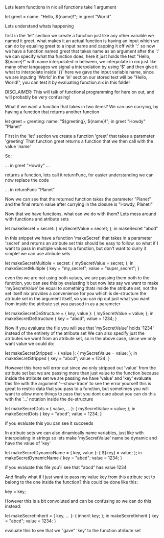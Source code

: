 Lets learn functions
in nix all functions take 1 argument

let
  greet = name: "Hello, ${name}!";
in
  greet "World"

Lets understand whats happening

first in the 'let' section we create a function just like any other variable
we named it greet, what makes it an actual function is having an input
which we can do by equaling greet to a input name and capping it off with ':'
so now we have a function named greet that takes name as an argument
after the ':' we can specify what tha function does, here it just holds the text
"Hello, ${name}!" with name interpolated in between, we interpolate in nix just like many other languages
we signal a interpolation by using '$' and then give it what to interpolate inside '{}'
here we gave the input variable name, since we are inputing 'World' in the 'in' section
our stored text will be "Hello, World!", you can test it by evaluating function.nix in this folder

DISCLAIMER: 
This will talk of functional programming for here on out, and will probably be very confusing!

What if we want a function that takes in two items?
We can use currying, by having a function that returns another function

let
  greet = greeting: name: "${greeting}, ${name}!";
in
  greet "Howdy" "Planet"

First in the 'let' section we create a function 'greet' that takes a parameter 'greeting' 
That function greet returns a function that we then call with the value 'name'

So:

...
in
  greet "Howdy" ...

returns a function, lets call it returnFunc, for easier understanding we can now replace the code

...
in
  returnFunc "Planet"

Now we can see that the returned function takes the parameter "Planet"
and the final return value after currying in the closure is "Howdy, Planet!"


Now that we have functions, what can we do with them?
Lets mess around with functions and atribute sets

let
  makeSecret = secret: {
    mySecretValue = secret;
  };
in
  makeSecret "abcd"

in this snippet we have a function 'makeSecret' that takes in a parameter 'secret' and returns an atribute set
this should be easy to follow, so what if I want to pass in multiple values to a function, but don't want to curry it
simple! we can use atribute sets

let
  makeSecretMultiple = secret: {
    mySecretValue = secret;
  };
in
  makeSecretMultiple { key = "my_secret"; value = "super_secret"; }

even tho we are not using both values, we are passing them both to the function, you can see this by evaluating it
but now lets say we want to make 'mySecretValue' be equal to something thats inside the atribute set, not the set itself
nix provides a convenience for you which is de-structure the atribute set in the argument itself, so you can rip out just what you want from inside 
the atribute set you passed in as a parameter

let
  makeSecretDeStructure = { key, value }: {
    mySecretValue = value;
  };
in
  makeSecretDeStructure { key = "abcd"; value = 1234; }

Now if you evaluate the file you will see that 'mySecretValue' holds '1234' instead of the entirety of the atribute set
We can also specify just the atributes we want from an atribute set, so in the above case, since we only want value we could do:

let
  makeSecretStripped = { value }: {
    mySecretValue = value;
  };
in
  makeSecretStripped { key = "abcd"; value = 1234; }

However this here will error out since we only stripped out 'value' from the atribute set but we are passing more than just value to the function
because inside the atribute set we are passing we have 'value' and 'key'
evaluate this file with the argument '--show-trace' to see the error yourself
this is great to restric data that you pass to a function, but sometimes you will want to allow more things to pass that you dont care about
you can do this with the '...' notation inside the de-structure

let
  makeSecretDots = { value, ... }: {
    mySecretValue = value;
  };
in
  makeSecretDots { key = "abcd"; value = 1234; }

if you evaluate this you can see it succeeds

In atribute sets we can also dinamically name variables, just like with interpolating in strings
so lets make 'mySecretValue' name be dynamic and have the value of 'key'  

let
  makeSecretDynamicName = { key, value }: {
    ${key} = value;
  };
in
  makeSecretDynamicName { key = "abcd"; value = 1234; }

if you evaluate this file you'll see that "abcd" has value 1234

And finally what if I just want to pass my value key from this atribute set to belong to the one inside the function?
this could be done like this:

key = key;

However this is a bit convoluted and can be confusing so we can do this instead: 

let
  makeSecretInherit = { key, ... }: {
    inherit key;
  };
in
  makeSecretInherit { key = "abcd"; value = 1234; }

evaluate this to see that we "gave" 'key' to the function atribute set



